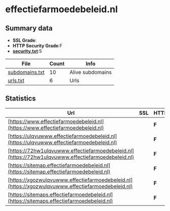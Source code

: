 

# effectiefarmoedebeleid.nl
## Summary data


 - **SSL Grade**:
 - **HTTP Security Grade**:F
 - **[security.txt](https://www.digitaleoverheid.nl/nieuws/standaard-security-txt-nu-verplicht-voor-overheid/)**:5


| File       | Count | Info |
|------------|-------|------|
|[subdomains.txt](/data/effectiefarmoedebeleid.nl/subdomains.txt)|10|Alive subdomains|
|[urls.txt](/data/effectiefarmoedebeleid.nl/urls.txt)|6|Urls|


## Statistics


| Url | SSL | HTTP | Server | Cookie | HSTS | CORS | CTO | CSP | XFO | XXP | RP |FP| Tech |Title |
|--------|-------|-------|------|------|------|------|------|------|------|------|------|------|------|------|
|[https://www.effectiefarmoedebeleid.nl](https://www.effectiefarmoedebeleid.nl)| | **F**|Parking/1.0| | | | | | | | :white_check_mark: | ||effectiefarmoede...|
|[https://ulqvuwww.effectiefarmoedebeleid.nl](https://ulqvuwww.effectiefarmoedebeleid.nl)| | **F**||:o: | | | | | | | :white_check_mark: | |||
|[https://72hw1ulqvuwww.effectiefarmoedebeleid.nl](https://72hw1ulqvuwww.effectiefarmoedebeleid.nl)| | **F**||:o: | | | | | | | :white_check_mark: | |||
|[https://sitemap.effectiefarmoedebeleid.nl](https://sitemap.effectiefarmoedebeleid.nl)| | **F**||:o: | | | | | | | :white_check_mark: | |||
|[https://xgozwulqvuwww.effectiefarmoedebeleid.nl](https://xgozwulqvuwww.effectiefarmoedebeleid.nl)| | **F**||:o: | | | | | | | :white_check_mark: | |||
|[https://sitemaps.effectiefarmoedebeleid.nl](https://sitemaps.effectiefarmoedebeleid.nl)| | **F**||:o: | | | | | | | :white_check_mark: | |||


